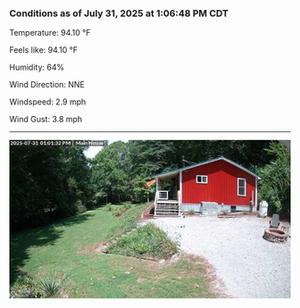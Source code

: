 ### Conditions as of July 31, 2025 at 1:06:48 PM CDT 

Temperature: 94.10 &deg;F

Feels like: 94.10 &deg;F

Humidity: 64%

Wind Direction: NNE

Windspeed: 2.9 mph

Wind Gust: 3.8 mph

---

<img src="./images/latest.jpeg"/>

